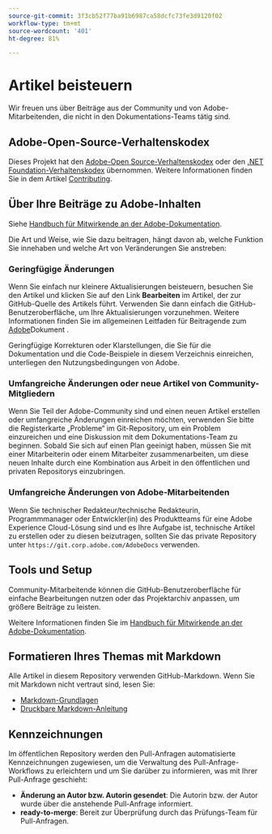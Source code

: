 ```yaml
---
source-git-commit: 3f3cb52f77ba91b6987ca58dcfc73fe3d9120f02
workflow-type: tm+mt
source-wordcount: '401'
ht-degree: 81%

---
```

# Artikel beisteuern

Wir freuen uns über Beiträge aus der Community und von Adobe-Mitarbeitenden, die nicht in den Dokumentations-Teams tätig sind.

## Adobe-Open-Source-Verhaltenskodex

Dieses Projekt hat den [Adobe-Open Source-Verhaltenskodex](code-of-conduct.md) oder den [.NET Foundation-Verhaltenskodex](https://dotnetfoundation.org/code-of-conduct) übernommen. Weitere Informationen finden Sie in dem Artikel [Contributing](contributing.md).

## Über Ihre Beiträge zu Adobe-Inhalten

Siehe [Handbuch für Mitwirkende an der Adobe-Dokumentation](https://experienceleague.adobe.com/docs/contributor/contributor-guide/introduction.html?lang=de).

Die Art und Weise, wie Sie dazu beitragen, hängt davon ab, welche Funktion Sie innehaben und welche Art von Veränderungen Sie anstreben:

### Geringfügige Änderungen

Wenn Sie einfach nur kleinere Aktualisierungen beisteuern, besuchen Sie den Artikel und klicken Sie auf den Link **Bearbeiten** im Artikel, der zur GitHub-Quelle des Artikels führt. Verwenden Sie dann einfach die GitHub-Benutzeroberfläche, um Ihre Aktualisierungen vorzunehmen. Weitere Informationen finden Sie im allgemeinen Leitfaden für Beitragende zum [Adobe](https://experienceleague.adobe.com/docs/contributor/contributor-guide/introduction.html?lang=de)Dokument .

Geringfügige Korrekturen oder Klarstellungen, die Sie für die Dokumentation und die Code-Beispiele in diesem Verzeichnis einreichen, unterliegen den Nutzungsbedingungen von Adobe.

### Umfangreiche Änderungen oder neue Artikel von Community-Mitgliedern

Wenn Sie Teil der Adobe-Community sind und einen neuen Artikel erstellen oder umfangreiche Änderungen einreichen möchten, verwenden Sie bitte die Registerkarte „Probleme“ im Git-Repository, um ein Problem einzureichen und eine Diskussion mit dem Dokumentations-Team zu beginnen. Sobald Sie sich auf einen Plan geeinigt haben, müssen Sie mit einer Mitarbeiterin oder einem Mitarbeiter zusammenarbeiten, um diese neuen Inhalte durch eine Kombination aus Arbeit in den öffentlichen und privaten Repositorys einzubringen.

<!--
If you submit a pull request with significant changes to documentation and code examples, you'll see a message in the pull request asking you to submit an online contribution license agreement (CLA). We need you to complete the online form before we can review your pull request.
-->

### Umfangreiche Änderungen von Adobe-Mitarbeitenden

Wenn Sie technischer Redakteur/technische Redakteurin, Programmmanager oder Entwickler(in) des Produktteams für eine Adobe Experience Cloud-Lösung sind und es Ihre Aufgabe ist, technische Artikel zu erstellen oder zu diesen beizutragen, sollten Sie das private Repository unter `https://git.corp.adobe.com/AdobeDocs` verwenden.

<!--Employees from other parts of the Adobe world should use the public repo for minor updates.-->

## Tools und Setup

Community-Mitarbeitende können die GitHub-Benutzeroberfläche für einfache Bearbeitungen nutzen oder das Projektarchiv anpassen, um größere Beiträge zu leisten.

Weitere Informationen finden Sie im [Handbuch für Mitwirkende an der Adobe-Dokumentation](https://experienceleague.adobe.com/docs/contributor/contributor-guide/introduction.html?lang=de).

## Formatieren Ihres Themas mit Markdown

Alle Artikel in diesem Repository verwenden GitHub-Markdown. Wenn Sie mit Markdown nicht vertraut sind, lesen Sie:

* [Markdown-Grundlagen](https://help.github.com/articles/getting-started-with-writing-and-formatting-on-github/)
* [Druckbare Markdown-Anleitung](https://guides.github.com/pdfs/markdown-cheatsheet-online.pdf)

## Kennzeichnungen

Im öffentlichen Repository werden den Pull-Anfragen automatisierte Kennzeichnungen zugewiesen, um die Verwaltung des Pull-Anfrage-Workflows zu erleichtern und um Sie darüber zu informieren, was mit Ihrer Pull-Anfrage geschieht:

* **Änderung an Autor bzw. Autorin gesendet**: Die Autorin bzw. der Autor wurde über die anstehende Pull-Anfrage informiert.
* **ready-to-merge**: Bereit zur Überprüfung durch das Prüfungs-Team für Pull-Anfragen.

